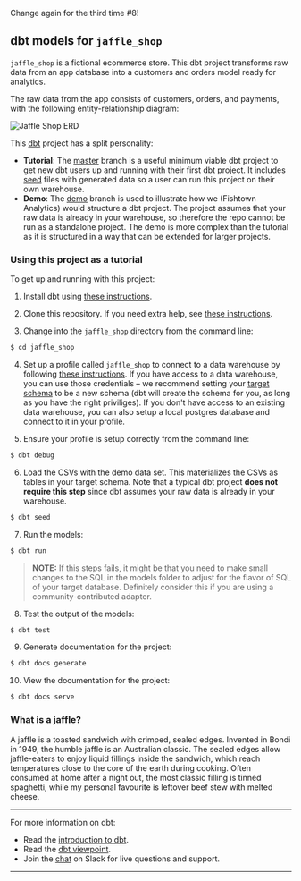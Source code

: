 Change again for the third time #8!

## dbt models for `jaffle_shop`

`jaffle_shop` is a fictional ecommerce store. This dbt project transforms raw
data from an app database into a customers and orders model ready for analytics.

The raw data from the app consists of customers, orders, and payments, with the
following entity-relationship diagram:

![Jaffle Shop ERD](./etc/jaffle_shop_erd.png)

This [dbt](https://www.getdbt.com/) project has a split personality:

- **Tutorial**: The [master](https://github.com/fishtown-analytics/jaffle_shop/tree/master)
  branch is a useful minimum viable dbt project to get new dbt users up and
  running with their first dbt project. It includes [seed](https://docs.getdbt.com/docs/building-a-dbt-project/seeds)
  files with generated data so a user can run this project on their own warehouse.
- **Demo**: The [demo](https://github.com/fishtown-analytics/jaffle_shop/tree/demo/master)
  branch is used to illustrate how we (Fishtown Analytics) would structure a dbt
  project. The project assumes that your raw data is already in your warehouse,
  so therefore the repo cannot be run as a standalone project. The demo is more
  complex than the tutorial as it is structured in a way that can be extended for
  larger projects.

### Using this project as a tutorial

To get up and running with this project:

1. Install dbt using [these instructions](https://docs.getdbt.com/docs/installation).

2. Clone this repository. If you need extra help, see [these instructions](https://docs.getdbt.com/docs/use-an-existing-project).

3. Change into the `jaffle_shop` directory from the command line:

```bash
$ cd jaffle_shop
```

4. Set up a profile called `jaffle_shop` to connect to a data warehouse by
   following [these instructions](https://docs.getdbt.com/docs/configure-your-profile).
   If you have access to a data warehouse, you can use those credentials – we
   recommend setting your [target schema](https://docs.getdbt.com/docs/configure-your-profile#section-populating-your-profile)
   to be a new schema (dbt will create the schema for you, as long as you have
   the right priviliges). If you don't have access to an existing data warehouse,
   you can also setup a local postgres database and connect to it in your profile.

5. Ensure your profile is setup correctly from the command line:

```bash
$ dbt debug
```

6. Load the CSVs with the demo data set. This materializes the CSVs as tables in
   your target schema. Note that a typical dbt project **does not require this
   step** since dbt assumes your raw data is already in your warehouse.

```bash
$ dbt seed
```

7. Run the models:

```bash
$ dbt run
```

> **NOTE:** If this steps fails, it might be that you need to make small changes to the SQL in the models folder to adjust for the flavor of SQL of your target database. Definitely consider this if you are using a community-contributed adapter.

8. Test the output of the models:

```bash
$ dbt test
```

9. Generate documentation for the project:

```bash
$ dbt docs generate
```

10. View the documentation for the project:

```bash
$ dbt docs serve
```

### What is a jaffle?

A jaffle is a toasted sandwich with crimped, sealed edges. Invented in Bondi in 1949, the humble jaffle is an Australian classic. The sealed edges allow jaffle-eaters to enjoy liquid fillings inside the sandwich, which reach temperatures close to the core of the earth during cooking. Often consumed at home after a night out, the most classic filling is tinned spaghetti, while my personal favourite is leftover beef stew with melted cheese.

---

For more information on dbt:

- Read the [introduction to dbt](https://docs.getdbt.com/docs/introduction).
- Read the [dbt viewpoint](https://docs.getdbt.com/docs/about/viewpoint).
- Join the [chat](http://slack.getdbt.com/) on Slack for live questions and support.

---
